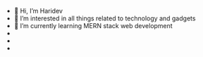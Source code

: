 - 👋 Hi, I’m Haridev
- 👀 I’m interested in all things related to technology and gadgets
- 🌱 I’m currently learning MERN stack web development
- 
- 
- 

<!---
haridev-c/haridev-c is a ✨ special ✨ repository because its `README.md` (this file) appears on your GitHub profile.
You can click the Preview link to take a look at your changes.
--->
